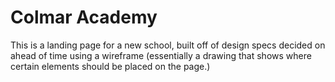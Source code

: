 # Colmar Academy
 This is a landing page for a new school, built off of design specs decided on ahead of time using a wireframe (essentially a drawing that shows where certain elements should be placed on the page.) 
